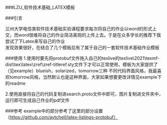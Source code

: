 ###LZU_软件技术基础_LATEX模板

###引言

兰州大学电信类软件技术基础实验课程要求每次将自己的作业以word的形式上交，而word很难将自己的作业简洁美观的上传上去。于是在众多学长的推荐下我尝试了下Latex来写自己的作业  
发现效果很好，在结合了几个模板后有了属于自己的一套软件技术基础作业模板


###使用
1.使用时要先将protobuf文件拖入自己的texlive的texlive\2021\texmf-dist\tex\latex\zref\zref-titleref.sty文件下才可以正常使用，模板为大家提供了（见example）blueish，solarized，tomorrow三种
不同代码界面风格，我最喜欢tomorrow风格，当然默认也是这种界面，大家如果想要更改详情见example下的readme  

2.使用直接将自己的代码复制进search.proto文件中即可，图片复制进文件夹中，运行即可生成自己作业的pdf文件  

###参考
example中的部分参考了这里的部分设置（https://github.com/aytchell/latex-listings-protobuf）
